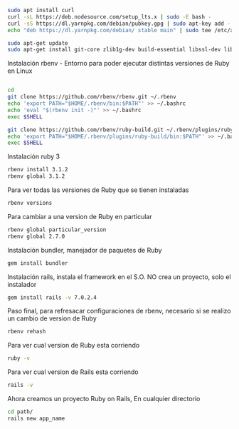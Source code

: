 ```bash
sudo apt install curl
curl -sL https://deb.nodesource.com/setup_lts.x | sudo -E bash -
curl -sS https://dl.yarnpkg.com/debian/pubkey.gpg | sudo apt-key add -
echo "deb https://dl.yarnpkg.com/debian/ stable main" | sudo tee /etc/apt/sources.list.d/yarn.list

sudo apt-get update
sudo apt-get install git-core zlib1g-dev build-essential libssl-dev libreadline-dev libyaml-dev libsqlite3-dev sqlite3 libxml2-dev libxslt1-dev libcurl4-openssl-dev software-properties-common libffi-dev nodejs yarn

```

Instalación rbenv - Entorno para poder ejecutar distintas versiones de Ruby en Linux


```bash

cd
git clone https://github.com/rbenv/rbenv.git ~/.rbenv
echo 'export PATH="$HOME/.rbenv/bin:$PATH"' >> ~/.bashrc
echo 'eval "$(rbenv init -)"' >> ~/.bashrc
exec $SHELL

git clone https://github.com/rbenv/ruby-build.git ~/.rbenv/plugins/ruby-build
echo 'export PATH="$HOME/.rbenv/plugins/ruby-build/bin:$PATH"' >> ~/.bashrc
exec $SHELL

```

Instalación ruby 3

```bash
rbenv install 3.1.2
rbenv global 3.1.2
```

Para ver todas las versiones de Ruby que se tienen instaladas

```bash
rbenv versions
```

Para cambiar a una version de Ruby en particular

```bash
rbenv global particular_version
rbenv global 2.7.0
```

Instalación bundler, manejador de paquetes de Ruby

```bash
gem install bundler
```

Instalación rails, instala el framework en el S.O. NO crea un proyecto, solo el instalador

```bash
gem install rails -v 7.0.2.4
```

Paso final, para refresacar configuraciones de rbenv, necesario si se realizo un cambio de version de Ruby

```bash
rbenv rehash
```

Para ver cual version de Ruby esta corriendo

```bash
ruby -v
```

Para ver cual version de Rails esta corriendo

```bash
rails -v
```

Ahora creamos un proyecto Ruby on Rails, En cualquier directorio
```bash
cd path/
rails new app_name
```


